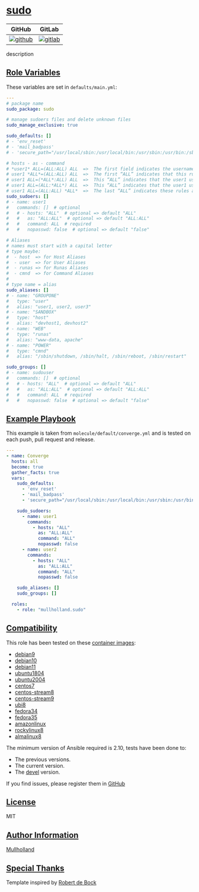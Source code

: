 # [sudo](#sudo)

|GitHub|GitLab|
|------|------|
|[![github](https://github.com/mullholland/ansible-role-sudo/workflows/Ansible%20Molecule/badge.svg)](https://github.com/mullholland/ansible-role-sudo/actions)|[![gitlab](https://gitlab.com/mullholland/ansible-role-sudo/badges/master/pipeline.svg)](https://gitlab.com/mullholland/ansible-role-sudo)|[![quality](https://img.shields.io/ansible/quality/unset)](https://galaxy.ansible.com/mullholland/sudo)|

description

## [Role Variables](#role-variables)

These variables are set in `defaults/main.yml`:
```yaml
---
# package name
sudo_package: sudo

# manage sudoers files and delete unknown files
sudo_manage_exclusive: true

sudo_defaults: []
# - 'env_reset'
# - 'mail_badpass'
# - 'secure_path="/usr/local/sbin:/usr/local/bin:/usr/sbin:/usr/bin:/sbin:/bin"'

# hosts - as - command
# *user1* ALL=(ALL:ALL) ALL  =>  The first field indicates the username that the rule will apply to (user1)
# user1 *ALL*=(ALL:ALL) ALL  =>  The first “ALL” indicates that this rule applies to all hosts.
# user1 ALL=(*ALL*:ALL) ALL  =>  This “ALL” indicates that the user1 user can run commands as all users.
# user1 ALL=(ALL:*ALL*) ALL  =>  This “ALL” indicates that the user1 user can run commands as all groups.
# user1 ALL=(ALL:ALL) *ALL*  =>  The last “ALL” indicates these rules apply to all commands.
sudo_sudoers: []
# - name: user1
#   commands: []  # optional
#   # - hosts: "ALL"  # optional => default "ALL"
#   #   as: "ALL:ALL"  # optional => default "ALL:ALL"
#   #   command: ALL  # required
#   #   nopasswd: false  # optional => default "false"

# Aliases
# names must start with a capital letter
# type maybe:
#  - host  => for Host Aliases
#  - user  => for User Aliases
#  - runas => for Runas Aliases
#  - cmnd  => for Command Aliases
#
# type name = alias
sudo_aliases: []
# - name: "GROUPONE"
#   type: "user"
#   alias: "user1, user2, user3"
# - name: "SANDBOX"
#   type: "host"
#   alias: "devhost1, devhost2"
# - name: "WEB"
#   type: "runas"
#   alias: "www-data, apache"
# - name: "POWER"
#   type: "cmnd"
#   alias: "/sbin/shutdown, /sbin/halt, /sbin/reboot, /sbin/restart"

sudo_groups: []
# - name: sudouser
#   commands: []  # optional
#   # - hosts: "ALL"  # optional => default "ALL"
#   #   as: "ALL:ALL"  # optional => default "ALL:ALL"
#   #   command: ALL  # required
#   #   nopasswd: false  # optional => default "false"
```


## [Example Playbook](#example-playbook)

This example is taken from `molecule/default/converge.yml` and is tested on each push, pull request and release.
```yaml
---
- name: Converge
  hosts: all
  become: true
  gather_facts: true
  vars:
    sudo_defaults:
      - 'env_reset'
      - 'mail_badpass'
      - 'secure_path="/usr/local/sbin:/usr/local/bin:/usr/sbin:/usr/bin:/sbin:/bin"'

    sudo_sudoers:
      - name: user1
        commands:
          - hosts: "ALL"
            as: "ALL:ALL"
            command: "ALL"
            nopasswd: false
      - name: user2
        commands:
          - hosts: "ALL"
            as: "ALL:ALL"
            command: "ALL"
            nopasswd: false

    sudo_aliases: []
    sudo_groups: []

  roles:
    - role: "mullholland.sudo"
```





## [Compatibility](#compatibility)

This role has been tested on these [container images](https://hub.docker.com/u/mullholland):

-   [debian9](https://hub.docker.com/r/mullholland/docker-molecule-debian9)
-   [debian10](https://hub.docker.com/r/mullholland/docker-molecule-debian10)
-   [debian11](https://hub.docker.com/r/mullholland/docker-molecule-debian11)
-   [ubuntu1804](https://hub.docker.com/r/mullholland/docker-molecule-ubuntu1804)
-   [ubuntu2004](https://hub.docker.com/r/mullholland/docker-molecule-ubuntu2004)
-   [centos7](https://hub.docker.com/r/mullholland/docker-molecule-centos7)
-   [centos-stream8](https://hub.docker.com/r/mullholland/docker-molecule-centos-stream8)
-   [centos-stream9](https://hub.docker.com/r/mullholland/docker-molecule-centos-stream9)
-   [ubi8](https://hub.docker.com/r/mullholland/docker-molecule-ubi8)
-   [fedora34](https://hub.docker.com/r/mullholland/docker-molecule-fedora34)
-   [fedora35](https://hub.docker.com/r/mullholland/docker-molecule-fedora35)
-   [amazonlinux](https://hub.docker.com/r/mullholland/docker-molecule-amazonlinux)
-   [rockylinux8](https://hub.docker.com/r/mullholland/docker-molecule-rockylinux8)
-   [almalinux8](https://hub.docker.com/r/mullholland/docker-molecule-almalinux8)

The minimum version of Ansible required is 2.10, tests have been done to:

-   The previous versions.
-   The current version.
-   The [devel](https://docs.ansible.com/ansible/latest/installation_guide/intro_installation.html#installing-devel-from-github-with-pip) version.





If you find issues, please register them in [GitHub](https://github.com/mullholland/ansible-role-sudo/issues)

## [License](#license)

MIT


## [Author Information](#author-information)

[Mullholland](https://github.com/mullholland)

## [Special Thanks](#special-thanks)

Template inspired by [Robert de Bock](https://github.com/robertdebock)
